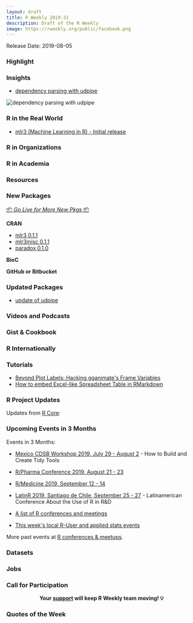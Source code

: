 ```yaml
---
layout: draft
title: R Weekly 2019-31
description: Draft of the R Weekly
image: https://rweekly.org/public/facebook.png
---
```


Release Date: 2019-08-05


###  Highlight



### Insights



+ [dependency parsing with udpipe](http://bnosac.be/index.php/blog/93-dependency-parsing-with-udpipe)

![dependency parsing with udpipe](https://user-images.githubusercontent.com/1710810/61828961-2e695e80-ae68-11e9-81ef-5bf2ecf6a0f2.png)

### R in the Real World



+ [mlr3 (Machine Learning in R) - Initial release](https://mlr-org.com/docs/mlr3-0-1-0/)

###  R in Organizations



###  R in Academia



###  Resources



###  New Packages

<p class="added-hostname"><a href="https://rweekly.org/live" target="_blank" class="externalLink">📦 <i>Go Live for More New Pkgs</i> 📦</a></p>

**CRAN**

+ [mlr3 0.1.1](https://cran.r-project.org/web/packages/mlr3/index.html)
+ [mlr3misc 0.1.1](https://cran.r-project.org/web/packages/mlr3misc/index.html)
+ [paradox 0.1.0](https://cran.r-project.org/web/packages/paradox/index.html)

**BioC**



**GitHub or Bitbucket**



### Updated Packages


+ [update of udpipe](http://bnosac.be/index.php/blog/92-update-of-udpipe)

###  Videos and Podcasts



### Gist & Cookbook



### R Internationally



###  Tutorials

+ [Beyond Plot Labels: Hacking gganimate's Frame Variables](https://data-chronicler.netlify.com/2019/07/24/2019-07-24-beyond-plot-labels-hacking-gganimate-s-frame-variables/)
+ [How to embed Excel-like Spreadsheet Table in RMarkdown](https://www.programmingwithr.com/how-to-embed-excel-like-spreadsheet-table-in-rmarkdown/)

<!--<div class="post-more-begi
n></div><div class="post-more-end"></div>-->

###  R Project Updates

Updates from [R Core](http://developer.r-project.org/blosxom.cgi/R-devel/NEWS):


###  Upcoming Events in 3 Months

Events in 3 Months:

+ [Mexico CDSB Workshop 2019, July 29 - August 2](https://comunidadbioinfo.github.io/post/building-tidy-tools-cdsb-runconf-2019/) - How to Build and Create Tidy Tools

+ [R/Pharma Conference 2019, August 21 - 23](http://rinpharma.com/)

+ [R/Medicine 2019, September 12 - 14](https://r-medicine.com/)

+ [LatinR 2019, Santiago de Chile, September 25 - 27](http://latin-r.com) - Latinamerican Conference About the Use of R in R&D

+ [A list of R conferences and meetings](https://jumpingrivers.github.io/meetingsR/events.html)

+ [This week's local R-User and applied stats events](https://community.rstudio.com/c/irl)


More past events at [R conferences & meetups](https://conf.rweekly.org).

### Datasets


### Jobs




###  Call for Participation


<p class="hide-support added-hostname support-rweekly" style="text-align: center;font-weight: bold;">Your <a class="non-visited externalLink" href="https://www.patreon.com/rweekly" onclick="pas(this)">support</a> will keep R Weekly team moving! 💡</p>

###  Quotes of the Week
